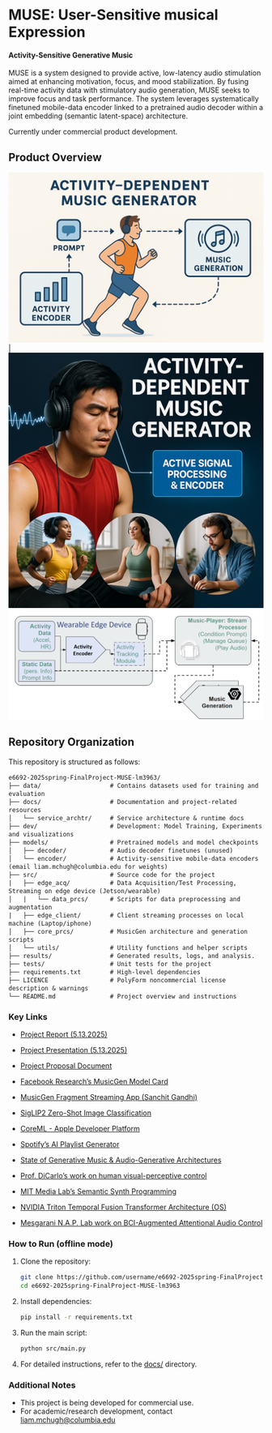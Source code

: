 # MUSE: User-Sensitive musical Expression

#### Activity-Sensitive Generative Music
MUSE is a system designed to provide active, low-latency audio stimulation aimed at enhancing motivation, focus, and mood stabilization. By fusing real-time activity data with stimulatory audio generation, MUSE seeks to improve focus and task performance.
The system leverages systematically finetuned mobile-data encoder linked to a pretrained audio decoder within a joint embedding (semantic latent-space) architecture.

Currently under commercial product development.

## Product Overview
![MUSE Functional Art](docs/MUSE_art.png) | ![MUSE Functional Art](docs/MUSE_demo_art.png)
![MUSE System Architecture](docs/highlevel_structure.png)



## Repository Organization

This repository is structured as follows:

```
e6692-2025spring-FinalProject-MUSE-lm3963/
├── data/                   # Contains datasets used for training and evaluation
├── docs/                   # Documentation and project-related resources
│   └── service_archtr/     # Service architecture & runtime docs
├── dev/                    # Development: Model Training, Experiments and visualizations
├── models/                 # Pretrained models and model checkpoints
│   ├── decoder/            # Audio decoder finetunes (unused)
│   └── encoder/            # Activity-sensitive mobile-data encoders (email liam.mchugh@columbia.edu for weights)
├── src/                    # Source code for the project
|   ├── edge_acq/           # Data Acquisition/Test Processing, Streaming on edge device (Jetson/wearable)
│   |   └── data_prcs/      # Scripts for data preprocessing and augmentation
|   ├── edge_client/        # Client streaming processes on local machine (Laptop/iphone)
│   ├── core_prcs/          # MusicGen architecture and generation scripts
│   └── utils/              # Utility functions and helper scripts
├── results/                # Generated results, logs, and analysis.
├── tests/                  # Unit tests for the project
├── requirements.txt        # High-level dependencies
├── LICENCE                 # PolyForm noncommercial license description & warnings
└── README.md               # Project overview and instructions
```

### Key Links

- [Project Report (5.13.2025)](https://docs.google.com/document/d/1zrKnF0ciJ9SkFMEfH6NLzc4ACPADLBZMTX92izYoTfI/edit?usp=sharing)

- [Project Presentation (5.13.2025)](https://docs.google.com/presentation/d/1A4nk4Ospce7u2O_nVVZyAI0OlnZDigZH9pl_1U1-LgY/edit?usp=sharing)

- [Project Proposal Document](https://docs.google.com/document/d/1ysuf-gNWOS9CF6A7tQjX72crqGVqCAQJkAoN8FW9xHg/edit?usp=drive_link)


- [Facebook Research’s MusicGen Model Card](https://github.com/facebookresearch/audiocraft/blob/main/model_cards/MUSICGEN_MODEL_CARD.md)
- [MusicGen Fragment Streaming App (Sanchit Gandhi)](https://huggingface.co/spaces/sanchit-gandhi/musicgen-streaming)
- [SigLIP2 Zero-Shot Image Classification](https://huggingface.co/collections/google/siglip2-67b5dcef38c175486e240107)
- [CoreML - Apple Developer Platform](https://developer.apple.com/documentation/coreml)
- [Spotify’s AI Playlist Generator](https://www.reddit.com/r/spotify/comments/1fxxboq/lets_talk_about_ai_playlists/)
- [State of Generative Music & Audio-Generative Architectures](https://datasciencedojo.com/blog/5-ai-music-generation-models/)
- [Prof. DiCarlo’s work on human visual-perceptive control](https://openreview.net/pdf?id=5GmTI4LNqX)
- [MIT Media Lab’s Semantic Synth Programming](https://www.media.mit.edu/publications/ctag-neurips/)
- [NVIDIA Triton Temporal Fusion Transformer Architecture (OS)](#)
- [Mesgarani N.A.P. Lab work on BCI-Augmented Attentional Audio Control](https://advanced.onlinelibrary.wiley.com/doi/full/10.1002/advs.202401379)

### How to Run (offline mode)
1. Clone the repository:
    ```bash
    git clone https://github.com/username/e6692-2025spring-FinalProject-MUSE-lm3963.git
    cd e6692-2025spring-FinalProject-MUSE-lm3963
    ```
2. Install dependencies:
    ```bash
    pip install -r requirements.txt
    ```
3. Run the main script:
    ```bash
    python src/main.py
    ```
4. For detailed instructions, refer to the [docs/](docs/) directory.

### Additional Notes
- This project is being developed for commercial use.
- For academic/research development, contact liam.mchugh@columbia.edu
